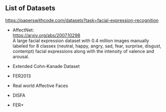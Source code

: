 ## List of Datasets
https://paperswithcode.com/datasets?task=facial-expression-recognition

- AffectNet: <br>
https://arxiv.org/abs/2007.10298 <Br>
A large facial expression dataset with 0.4 million images manually labeled for 8 classes (neutral, happy, angry, sad, fear, surprise, disgust, contempt) facial expressions along with the intensity of valence and arousal.

- Extended Cohn-Kanade Dataset

- FER2013

- Real world Affective Faces

- DISFA

- FER+



